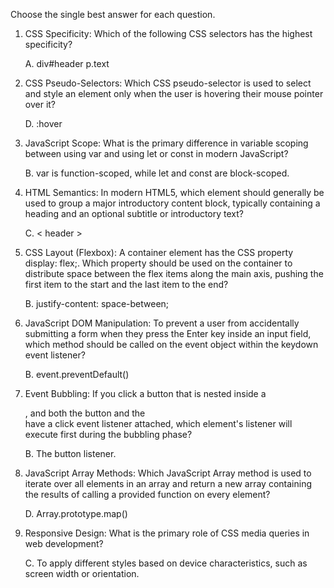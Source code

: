 Choose the single best answer for each question.
1. CSS Specificity: Which of the following CSS selectors has the highest specificity?

   A. div#header p.text


2. CSS Pseudo-Selectors: Which CSS pseudo-selector is used to select and style an element only when the user is hovering their mouse pointer over it?

   D. :hover

3. JavaScript Scope: What is the primary difference in variable scoping between using var and using let or const in modern JavaScript?

   B. var is function-scoped, while let and const are block-scoped.

4. HTML Semantics: In modern HTML5, which element should generally be used to group a major introductory content block, typically containing a heading and an optional subtitle or introductory text?

   C. < header >


5. CSS Layout (Flexbox): A container element has the CSS property display: flex;. Which property should be used on the container to distribute space between the flex items along the main axis, pushing the first item to the start and the last item to the end?

   B. justify-content: space-between;


6. JavaScript DOM Manipulation: To prevent a user from accidentally submitting a form when they press the Enter key inside an input field, which method should be called on the event object within the keydown event listener?

    B. event.preventDefault()

7. Event Bubbling: If you click a button that is nested inside a <div>, and both the button and the <div> have a click event listener attached, which element's listener will execute first during the bubbling phase?

    B. The button listener.

8. JavaScript Array Methods: Which JavaScript Array method is used to iterate over all elements in an array and return a new array containing the results of calling a provided function on every element?

    D. Array.prototype.map()

9. Responsive Design: What is the primary role of CSS media queries in web development?

    C. To apply different styles based on device characteristics, such as screen width or orientation.


